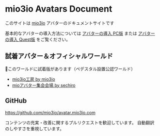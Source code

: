 # mio3io Avatars Document <!-- {docsify-ignore-all} -->

このサイトは [mio3io](https://mio3works.booth.pm/) アバターのドキュメントサイトです

基本的なアバターの導入方法については [アバターの導入 PC版](setup_pc.md) または [アバターの導入 Quest版](setup_quest.md) をご覧ください。

## 試着アバター＆オフィシャルワールド

🌱このワールドに試着版があります（ペデスタル設置公認ワールド）

- [mio3io工房 by mio3io](https://vrchat.com/home/world/wrld_29f9457e-b6c0-45a0-9951-c4e7f22e3f82)
- [mioアバター集会会場 by sechiro](https://vrchat.com/home/world/wrld_74cc8b90-df3f-4995-a14c-26b2086e0f8d)

## GitHub

https://github.com/mio3io/avatar.mio3io.com

コンテンツの充実・改善に関するプルリクエストを歓迎しています。
自動翻訳のしやすさを重視しています。